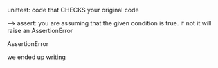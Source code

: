  unittest: code that CHECKS your original code

--> assert: you are assuming that the given condition is true. if not it will raise an AssertionError

AssertionError

we ended up writing 
